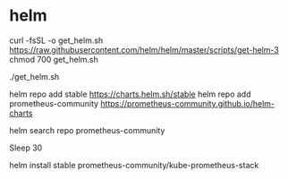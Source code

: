 # helm
curl -fsSL -o get_helm.sh https://raw.githubusercontent.com/helm/helm/master/scripts/get-helm-3
chmod 700 get_helm.sh


./get_helm.sh


helm repo add stable https://charts.helm.sh/stable
helm repo add prometheus-community https://prometheus-community.github.io/helm-charts

helm search repo prometheus-community


Sleep 30

helm install stable prometheus-community/kube-prometheus-stack

